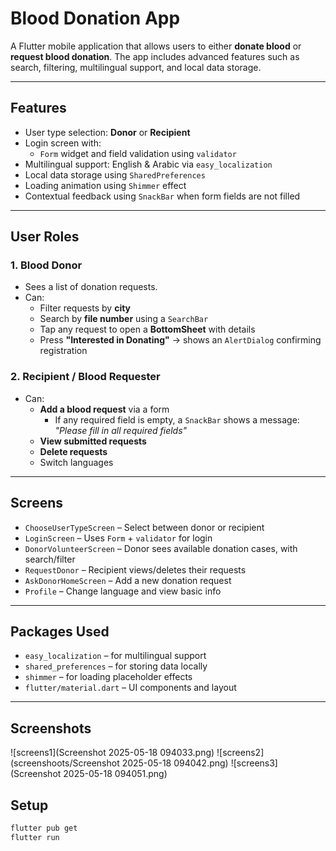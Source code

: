 

# Blood Donation App

A Flutter mobile application that allows users to either **donate blood** or **request blood donation**. The app includes advanced features such as search, filtering, multilingual support, and local data storage.

---

## Features

- User type selection: **Donor** or **Recipient**
- Login screen with:
  - `Form` widget and field validation using `validator`
- Multilingual support: English & Arabic via `easy_localization`
- Local data storage using `SharedPreferences`
- Loading animation using `Shimmer` effect
- Contextual feedback using `SnackBar` when form fields are not filled

---

## User Roles

### 1. **Blood Donor**
- Sees a list of donation requests.
- Can:
  - Filter requests by **city**
  - Search by **file number** using a `SearchBar`
  - Tap any request to open a **BottomSheet** with details
  - Press **"Interested in Donating"** → shows an `AlertDialog` confirming registration

### 2. **Recipient / Blood Requester**
- Can:
  - **Add a blood request** via a form
    - If any required field is empty, a `SnackBar` shows a message:  
      _"Please fill in all required fields"_
  - **View submitted requests**
  - **Delete requests**
  - Switch languages

---

## Screens

- `ChooseUserTypeScreen` – Select between donor or recipient
- `LoginScreen` – Uses `Form` + `validator` for login
- `DonorVolunteerScreen` – Donor sees available donation cases, with search/filter
- `RequestDonor` – Recipient views/deletes their requests
- `AskDonorHomeScreen` – Add a new donation request
- `Profile` – Change language and view basic info

---

## Packages Used

- `easy_localization` – for multilingual support
- `shared_preferences` – for storing data locally
- `shimmer` – for loading placeholder effects
- `flutter/material.dart` – UI components and layout

---

## Screenshots

![screens1](Screenshot 2025-05-18 094033.png)
![screens2](screenshoots/Screenshot 2025-05-18 094042.png)
![screens3](Screenshot 2025-05-18 094051.png)


## Setup

```bash
flutter pub get
flutter run
